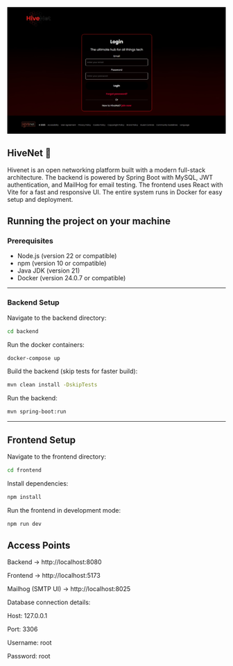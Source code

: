 <img src="./LoginPage.png"/>


## HiveNet 🚀


Hivenet is an open networking platform built with a modern full-stack architecture.
The backend is powered by Spring Boot with MySQL, JWT authentication, and MailHog for email testing. The frontend uses React with Vite for a fast and responsive UI. The entire system runs in Docker for easy setup and deployment.


## Running the project on your machine

### Prerequisites

- Node.js (version 22 or compatible)  
- npm (version 10 or compatible)  
- Java JDK (version 21)  
- Docker (version 24.0.7 or compatible)  

---

### Backend Setup

Navigate to the backend directory:

```bash
cd backend
```
Run the docker containers:
```bash
docker-compose up
```

Build the backend (skip tests for faster build):
```bash
mvn clean install -DskipTests
```
Run the backend:
```bash
mvn spring-boot:run
```
---

## Frontend Setup

Navigate to the frontend directory:
```bash
cd frontend
```
Install dependencies:
```bash
npm install
```

Run the frontend in development mode:
```bash
npm run dev
```
## Access Points

Backend → http://localhost:8080

Frontend → http://localhost:5173

Mailhog (SMTP UI) → http://localhost:8025

Database connection details:

Host: 127.0.0.1

Port: 3306

Username: root

Password: root
